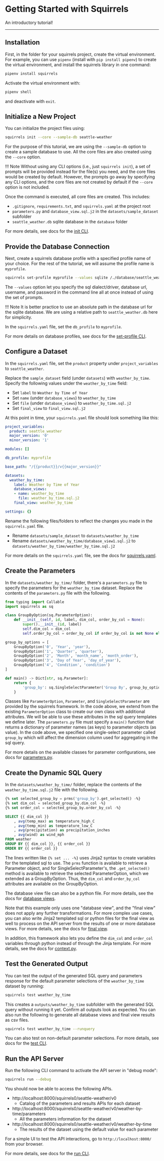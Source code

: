 # Getting Started with Squirrels

An introductory tutorial!

---

## Installation

First, in the folder for your squirrels project, create the virtual environment. For example, you can use `pipenv` (install with `pip install pipenv`) to create the virtual environment, and install the squirrels library in one command:

```bash
pipenv install squirrels
```

Activate the virtual environment with:

```bash
pipenv shell
```

and deactivate with `exit`.

## Initialize a New Project

You can initialize the project files using:

```bash
squirrels init --core --sample-db seattle-weather
```

For the purpose of this tutorial, we are using the `--sample-db` option to create a sample database to use. All the core files are also created using the `--core` option. 

!!! Note 
    Without using any CLI options (i.e., just `squirrels init`), a set of prompts will be provided instead for the file(s) you need, and the core files would be created by default. However, the prompts go away by specifying any CLI options, and the core files are not created by default if the `--core` option is not included.

Once the command is executed, all core files are created. This includes:

- `.gitignore`, `requirements.txt`, and `squirrels.yaml` at the project root
- `parameters.py` and `database_view.sql.j2` in the `datasets/sample_dataset` subfolder
- `seattle_weather.db` sqlite database in the `database` folder

For more details, see docs for the [init CLI].

## Provide the Database Connection

Next, create a squirrels database profile with a specified profile name of your choice. For the rest of the tutorial, we will assume the profile name is `myprofile`.

```bash
squirrels set-profile myprofile --values sqlite /./database/seattle_weather.db "" ""
```

The `--values` option let you specify the sql dialect/driver, database url, username, and password in the command line all at once instead of using the set of prompts.

!!! Note
    It is better practice to use an absolute path in the database url for the sqlite database. We are using a relative path to `seattle_weather.db` here for simplicity.

In the `squirrels.yaml` file, set the `db_profile` to `myprofile`.

For more details on database profiles, see docs for the [set-profile CLI].

## Configure a Dataset

In the `squirrels.yaml` file, set the `product` property under `project_variables` to `seattle_weather`.

Replace the `sample_dataset` field (under `datasets`) with `weather_by_time`. Specify the following values under the `weather_by_time` field:

- Set `label` to `Weather by Time of Year`
- Set `name` (under `database_views`) to `weather_by_time`
- Set `file` (under `database_views`) to `weather_by_time.sql.j2`
- Set `final_view` to `final_view.sql.j2`

At this point in time, your `squirrels.yaml` file should look something like this:

```yaml
project_variables:
  product: seattle_weather
  major_version: '0'
  minor_version: '1'

modules: []

db_profile: myprofile

base_path: "/{{product}}/v{{major_version}}"

datasets:
  weather_by_time:
    label: Weather by Time of Year
    database_views:
    - name: weather_by_time
      file: weather_by_time.sql.j2
    final_view: weather_by_time

settings: {}
```

Rename the following files/folders to reflect the changes you made in the `squirrels.yaml` file.

- Rename `datasets/sample_dataset` to `datasets/weather_by_time`
- Rename `datasets/weather_by_time/database_view1.sql.j2` to `datasets/weather_by_time/weather_by_time.sql.j2`

For more details on the `squirrels.yaml` file, see the docs for [squirrels.yaml].

## Create the Parameters

In the `datasets/weather_by_time/` folder, there's a `parameters.py` file to specify the parameters for the `weather_by_time` dataset. Replace the contents of the `parameters.py` file with the following.

```python
from typing import Callable
import squirrels as sq

class GroupByOption(sq.ParameterOption):
    def __init__(self, id, label, dim_col, order_by_col = None):
        super().__init__(id, label)
        self.dim_col = dim_col
        self.order_by_col = order_by_col if order_by_col is not None else dim_col

group_by_options = [
    GroupByOption('0', 'Year', 'year'),
    GroupByOption('1', 'Quarter', 'quarter'),
    GroupByOption('2', 'Month', 'month_name', 'month_order'),
    GroupByOption('3', 'Day of Year', 'day_of_year'),
    GroupByOption('4', 'Condition', 'condition')
]

def main() -> Dict[str, sq.Parameter]:
    return {
        'group_by': sq.SingleSelectParameter('Group By', group_by_options),
    }
```

Classes like `ParameterOption`, `Parameter`, and `SingleSelectParameter` are provided by the squirrels framework. In the code above, we extend from the existing `ParameterOption` class to create our own class with additional attributes. We will be able to use these attributes in the sql query templates we define later. The `parameters.py` file must specify a `main()` function that returns a dictionary of parameter names (as keys) to parameter objects (as value). In the code above, we specified one single-select parameter called `group_by` which will affect the dimension column used for aggregating in the sql query.

For more details on the available classes for parameter configurations, see docs for [parameters.py].

## Create the Dynamic SQL Query

In the `datasets/weather_by_time/` folder, replace the contents of the `weather_by_time.sql.j2` file with the following.

```sql
{% set selected_group_by = prms('group_by').get_selected() -%}
{% set dim_col = selected_group_by.dim_col -%}
{% set order_col = selected_group_by.order_by_col -%}

SELECT {{ dim_col }}
    , avg(temp_max) as temperature_high_C
    , avg(temp_min) as temperature_low_C
    , avg(precipitation) as precipitation_inches
    , avg(wind) as wind_mph
FROM weather
GROUP BY {{ dim_col }}, {{ order_col }}
ORDER BY {{ order_col }}
```

The lines written like `{% set ... -%}` uses Jinja2 syntax to create variables for the templated sql to use. The `prms` function is available to retrieve a Parameter object, and for SingleSelectParameter's, the `.get_selected()` method is available to retrieve the selected ParameterOption, which we extended as a GroupByOption. Thus, the `dim_col` and `order_by_col` attributes are available on the GroupByOption.

The database view file can also be a python file. For more details, see the docs for [database views].

Note that this example only uses one "database view", and the "final view" does not apply any further transformations. For more complex use cases, you can also write Jinja2 templated sql or python files for the final view as well to process on the API server from the results of one or more database views. For more details, see the docs for [final view].

In addition, this framework also lets you define the `dim_col` and `order_col` variables through python instead of through the Jinja template. For more details, see the docs for [context.py].

## Test the Generated Output

You can test the output of the generated SQL query and parameters response for the default parameter selections of the `weather_by_time` dataset by running:

```bash
squirrels test weather_by_time
```

This creates a `outputs/weather_by_time` subfolder with the generated SQL query without running it yet. Confirm all outputs look as expected. You can also run the following to generate all database views and final view results as csv files.

```bash
squirrels test weather_by_time --runquery
```

You can also test on non-default parameter selections. For more details, see docs for the [test CLI].

## Run the API Server

Run the following CLI command to activate the API server in "debug mode":

```bash
squirrels run --debug
```

You should now be able to access the following APIs.

- http://localhost:8000/squirrels0/seattle-weather/v0
    - Catalog of the parameters and results APIs for each dataset
- http://localhost:8000/squirrels0/seattle-weather/v0/weather-by-time/parameters
    - All the parameters information for the dataset
- http://localhost:8000/squirrels0/seattle-weather/v0/weather-by-time
    - The results of the dataset using the default value for each parameter

For a simple UI to test the API interactions, go to `http://localhost:8000/` from your browser.

For more details, see docs for the [run CLI].


[init CLI]: cli-guide/init.md
[set-profile CLI]: cli-guide/set-profile.md
[squirrels.yaml]: user-guide/squirrels-manifest.md
[parameters.py]: user-guide/parameters.md
[context.py]:user-guide/context.md
[database views]: user-guide/database-views.md
[final view]: user-guide/final-view.md
[test CLI]: cli-guide/test.md
[run CLI]: cli-guide/run.md
